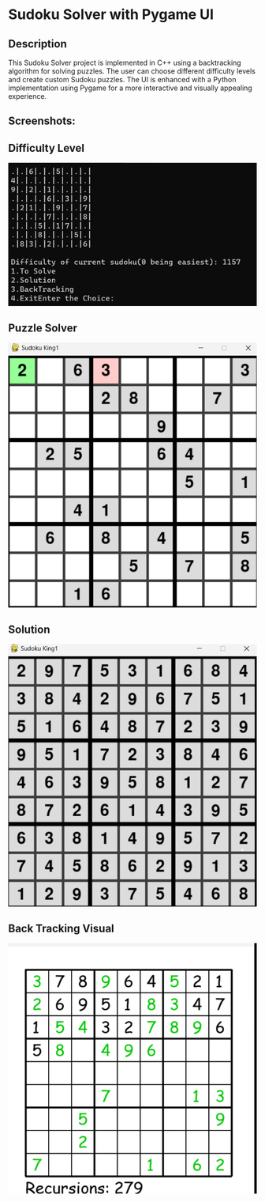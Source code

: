 # Sudoku Solver with Pygame UI

## Description

This Sudoku Solver project is implemented in C++ using a backtracking algorithm for solving puzzles. The user can choose different difficulty levels and create custom Sudoku puzzles. The UI is enhanced with a Python implementation using Pygame for a more interactive and visually appealing experience.

## Screenshots:

<h2>Difficulty Level</h2>
<img src="/Screenshots/ADS 1.png" alt="Home Page" width="700" />

<h2>Puzzle Solver</h2>
<img src="/Screenshots/ADS 2.png" alt="About Model" width="700" />

<h2>Solution</h2>
<img src="/Screenshots/ADS 3.png" alt="How model Works" width="700" />

<h2>Back Tracking Visual</h2>
<img src="/Screenshots/ADS 4.png" alt="Music Player" width="700" />

